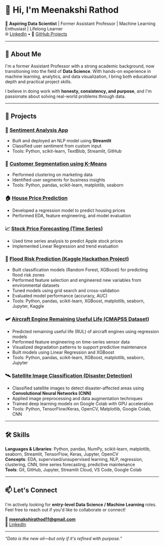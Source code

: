 # 👋 Hi, I'm Meenakshi Rathod

🎯 **Aspiring Data Scientist** | Former Assistant Professor | Machine Learning Enthusiast | Lifelong Learner  
🌐 [LinkedIn](https://www.linkedin.com/in/meenakshi-rathod-7468962aa) • 📂 [GitHub Projects](https://github.com/meenakshirathod11)

---

## 🧠 About Me

I'm a former Assistant Professor with a strong academic background, now transitioning into the field of **Data Science**. With hands-on experience in machine learning, analytics, and data visualization, I bring both educational depth and practical project skills.

I believe in doing work with **honesty, consistency, and purpose**, and I'm passionate about solving real-world problems through data.

---

## 🔬 Projects

### 🚀 [Sentiment Analysis App](https://github.com/meenakshirathod11/sentiment-analysis-tweets)
- Built and deployed an NLP model using **Streamlit**
- Classified user sentiment from custom input
- Tools: Python, scikit-learn, TextBlob, Streamlit, GitHub

### 🎯 [Customer Segmentation using K-Means](https://github.com/meenakshirathod11/Customer-Segmentation)
- Performed clustering on marketing data
- Identified user segments for business insights
- Tools: Python, pandas, scikit-learn, matplotlib, seaborn

### 🏠 [House Price Prediction](https://github.com/meenakshirathod11/House-Price-Prediction)
- Developed a regression model to predict housing prices
- Performed EDA, feature engineering, and model evaluation

### 📈 [Stock Price Forecasting (Time Series)](https://github.com/meenakshirathod11/Time-Series-Stock-Prediction)
- Used time series analysis to predict Apple stock prices
- Implemented Linear Regression and trend evaluation

### 🌊 [Flood Risk Prediction (Kaggle Hackathon Project)](https://github.com/meenakshirathod11/Flood-Risk-Prediction)
- Built classification models (Random Forest, XGBoost) for predicting flood risk zones
- Performed feature selection and engineered new variables from environmental datasets
- Tuned models using grid search and cross-validation
- Evaluated model performance (accuracy, AUC)
- Tools: Python, pandas, scikit-learn, XGBoost, matplotlib, seaborn, Jupyter, Kaggle

### 🛩️ [Aircraft Engine Remaining Useful Life (CMAPSS Dataset)](https://github.com/meenakshirathod11/-Aircraft-Engine-Remaining-Useful-Life-CMAPSS-Dataset-)
- Predicted remaining useful life (RUL) of aircraft engines using regression models
- Performed feature engineering on time-series sensor data
- Visualized degradation patterns to support predictive maintenance
- Built models using Linear Regression and XGBoost
- Tools: Python, pandas, scikit-learn, XGBoost, matplotlib, seaborn, Jupyter


### 🛰️ [Satellite Image Classification (Disaster Detection)](https://github.com/meenakshirathod11/Satellite-Image-Classification)
- Classified satellite images to detect disaster-affected areas using **Convolutional Neural Networks (CNN)**
- Applied image preprocessing and data augmentation techniques
- Trained deep learning models on Google Colab with GPU acceleration
- Tools: Python, TensorFlow/Keras, OpenCV, Matplotlib, Google Colab, CNN


---

## 🛠️ Skills

**Languages & Libraries**: Python, pandas, NumPy, scikit-learn, matplotlib, seaborn, Streamlit, TensorFlow, Keras, Jupyter, OpenCV  
**Concepts**: EDA, supervised/unsupervised learning, NLP, regression, clustering, CNN, time series forecasting, predictive maintenance  
**Tools**: Git, GitHub, Jupyter, Streamlit Cloud, VS Code, Google Colab

---

## 📫 Let's Connect

I'm actively looking for **entry-level Data Science / Machine Learning** roles.  
Feel free to reach out if you'd like to collaborate or connect!

📩 **meenakshirathod11@gmail.com**  
🔗 [LinkedIn](https://www.linkedin.com/in/meenakshi-rathod-7468962aa)

---

*“Data is the new oil—but only if it's refined with purpose.”*
